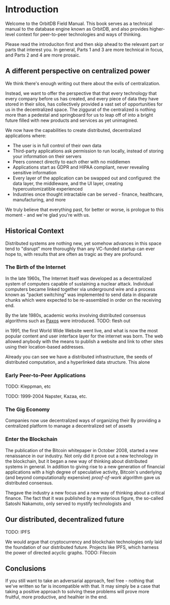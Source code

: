# Introduction

Welcome to the OrbitDB Field Manual. This book serves as a technical manual to the database engine known as OrbitDB, and also provides higher-level context for peer-to-peer technologies and ways of thinking.

Please read the introduciton first and then skip ahead to the relevant part or parts that interest you. In general, Parts 1 and 3 are more technical in focus, and Parts 2 and 4 are more prosaic.

## A different perspective on centralized power

We think there's enough writing out there about the evils of centralization.

Instead, we want to offer the perspective that that every technology that every company before us has created, and every piece of data they have stored in their silos, has collectively provided a vast set of opportunities for us in the decentralized space. The ziggurat of the centralized is nothing more than a pedestal and springboard for us to leap off of into a bright future filled with new products and services as yet unimagined.

We now have the capabilities to create distributed, decentralized applications where:

- The user is in full control of their own data
- Third-party applications ask permission to run locally, instead of storing your information on their servers
- Peers connect directly to each other with no middlemen
- Applications start as GDPR and HIPAA compliant, never revealing sensitive information
- Every layer of the application can be swapped out and configured: the data layer, the middleware, and the UI layer, creating hypercustomizatible experienced
- Industries once thought intractable can be served - finance, healthcare, manufacturing, and more

We truly believe that everything past, for better or worse, is prologue to this moment - and we're glad you're with us.

## Historical Context

Distributed systems are nothing new, yet somehow advances in this space tend to "disrupt" more thoroughly than any VC-funded startup can ever hope to, with results that are often as tragic as they are profound.

### The Birth of the Internet

In the late 1960s, The Internet itself was developed as a decentralized system of computers capable of sustaining a nuclear attack. Individual computers became linked together via underground wire and a process known as "packet switching" was implemented to send data in disparate chunks which were expected to be re-assembled in order on the receiving end.

By the late 1980s, academic works involving distributed consensus algorithms such as [Paxos](https://en.wikipedia.org/wiki/Paxos_(computer_science)) were introduced. TODO: flesh out

in 1991, the first World Wide Website went live, and what is now the most popular content and user interface layer for the internet was born. The web allowed anybody with the means to publish a website and link to other sites using their location-based addresses.

Already you can see we have a distributed infrastructure, the seeds of distributed computation, and a hyperlinked data structure. This alone 

### Early Peer-to-Peer Applications

TODO: Kleppman, etc

TODO: 1999-2004 Napster, Kazaa, etc.

### The Gig Economy

Companies now use decentralized ways of organizing their By providing a centralized platform to manage a decentralized set of assets 

### Enter the Blockchain

The publication of the Bitcoin whitepaper in October 2008, started a new renaissance in our industry. Not only did it prove out a new technology in the blockchain, but it began a new way of thinking about distributed systems in general. In addition to giving rise to a new generation of financial applications with a high degree of speculative activity, Bitcoin's underlying (and beyond computationally expensive) _proof-of-work_ algorithm gave us distributed consensus.

Thegave the industry a new focus and a new way of thinking about a critical finance. The fact that it was published by a mysterious figure, the so-called Satoshi Nakamoto, only served to mystify technologists and 

## Our distributed, decentralized future 

TODO: IPFS

We would argue that cryptocurrency and blockchain technologies only laid the foundation of our distributed future. Projects like IPFS, which harness the power of directed acyclic graphs. TODO: Filecoin

## Conclusions

If you still want to take an adversarial approach, feel free - nothing that we've written so far is incompatible with that. It may simply be a case that taking a positive approach to solving these problems will prove more fruitful, more productive, and healhier in the end.
